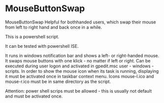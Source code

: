 # MouseButtonSwap
MouseButtonSwap 
Helpful for bothhanded users, which swap their mouse from left to right hand and back once in a while.

This is a powershell script.

It can be tested with powershell ISE.

It runs in windows notification bar and shows a left- or right-handed mouse.
It swaps mouse buttons with one klick - no matter if left or right. 
Can be executed during user logon and activated in gpedit.msc  user - windows - scripts.
In order to show the mouse icon when its task is running, displaying it must be activated once in taskbar context menu.
Icons mouse-l.ico and mouse-r.ico must be in same directory as the script.

Attention: power shell scrips must be allowed - this is usually not default and must be activated once.
